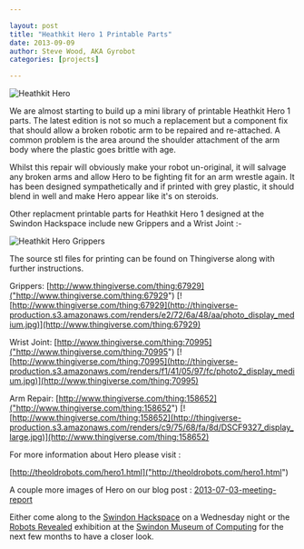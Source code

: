 ```yaml
---

layout: post
title: "Heathkit Hero 1 Printable Parts"
date: 2013-09-09
author: Steve Wood, AKA Gyrobot
categories: [projects]

---
```

![Heathkit Hero](http://thingiverse-production.s3.amazonaws.com/renders/7b/ba/68/64/dc/hero1_display_medium.jpg)

We are almost starting to build up a mini library of printable Heathkit Hero 1 parts. The latest edition is not so much a replacement but a component fix that should allow a broken robotic arm to be repaired and re-attached. A common problem is the area around the shoulder attachment of the arm body where the plastic goes brittle with age.

<!-- more -->

Whilst this repair will obviously make your robot un-original, it will salvage any broken arms and allow Hero to be fighting fit for an arm wrestle again. It has been designed sympathetically and if printed with grey plastic, it should blend in well and make Hero appear like it's on steroids.

Other replacment printable parts for Heathkit Hero 1 designed at the Swindon Hackspace include new Grippers and a Wrist Joint :-

![Heathkit Hero Grippers](http://thingiverse-production.s3.amazonaws.com/renders/e5/bb/db/11/45/arm-wrist_display_large.jpg)

The source stl files for printing can be found on Thingiverse along with further instructions.

Grippers:
[http://www.thingiverse.com/thing:67929]("http://www.thingiverse.com/thing:67929")
[![http://www.thingiverse.com/thing:67929](http://thingiverse-production.s3.amazonaws.com/renders/e2/72/6a/48/aa/photo_display_medium.jpg)](http://www.thingiverse.com/thing:67929)

Wrist Joint:
[http://www.thingiverse.com/thing:70995]("http://www.thingiverse.com/thing:70995")
[![http://www.thingiverse.com/thing:70995](http://thingiverse-production.s3.amazonaws.com/renders/f1/41/05/97/fc/photo2_display_medium.jpg)](http://www.thingiverse.com/thing:70995)

Arm Repair:
[http://www.thingiverse.com/thing:158652]("http://www.thingiverse.com/thing:158652")
[![http://www.thingiverse.com/thing:158652](http://thingiverse-production.s3.amazonaws.com/renders/c9/75/68/fa/8d/DSCF9327_display_large.jpg)](http://www.thingiverse.com/thing:158652)

For more information about Hero please visit :

[http://theoldrobots.com/hero1.html]("http://theoldrobots.com/hero1.html")


A couple more images of Hero on our blog post :
[2013-07-03-meeting-report](http://swindon.hackspace.org.uk/blog/2013-07-03-meeting-report/ "http://swindon.hackspace.org.uk/blog/2013-07-03-meeting-report/")

Either come along to the [Swindon Hackspace](http://swindon.hackspace.org.uk/about/ "http://swindon.hackspace.org.uk/about/") on a Wednesday night or the [Robots Revealed](http://www.museumofcomputing.org.uk/exhibitions/2-current-exhibitions/108-robots-revealed "http://www.museumofcomputing.org.uk/exhibitions/2-current-exhibitions/108-robots-revealed") exhibition at the [Swindon Museum of Computing](http://www.museum-of-computing.org.uk/ "http://www.museum-of-computing.org.uk/") for the next few months to have a closer look.



